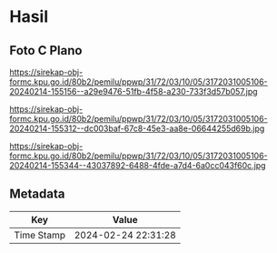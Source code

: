 # Hasil

## Foto C Plano

https://sirekap-obj-formc.kpu.go.id/80b2/pemilu/ppwp/31/72/03/10/05/3172031005106-20240214-155156--a29e9476-51fb-4f58-a230-733f3d57b057.jpg

https://sirekap-obj-formc.kpu.go.id/80b2/pemilu/ppwp/31/72/03/10/05/3172031005106-20240214-155312--dc003baf-67c8-45e3-aa8e-06644255d69b.jpg

https://sirekap-obj-formc.kpu.go.id/80b2/pemilu/ppwp/31/72/03/10/05/3172031005106-20240214-155344--43037892-6488-4fde-a7d4-6a0cc043f60c.jpg


## Metadata

| Key        | Value               |
| ---------- | ------------------- |
| Time Stamp | 2024-02-24 22:31:28 |



